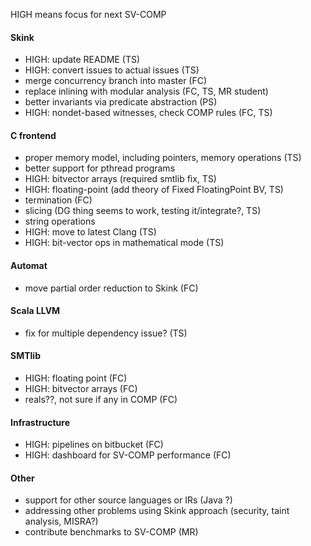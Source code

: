 HIGH means focus for next SV-COMP

#### Skink

* HIGH: update README (TS)
* HIGH: convert issues to actual issues (TS)
* merge concurrency branch into master (FC)
* replace inlining with modular analysis (FC, TS, MR student)
* better invariants via predicate abstraction (PS)
* HIGH: nondet-based witnesses, check COMP rules (FC, TS)

#### C frontend

* proper memory model, including pointers, memory operations (TS)
* better support for pthread programs
* HIGH: bitvector arrays (required smtlib fix, TS)
* HIGH: floating-point (add theory of Fixed FloatingPoint BV, TS)
* termination (FC)
* slicing (DG thing seems to work, testing it/integrate?, TS)
* string operations
* HIGH: move to latest Clang (TS)
* HIGH: bit-vector ops in mathematical mode (TS)

#### Automat

* move partial order reduction to Skink (FC)

#### Scala LLVM

* fix for multiple dependency issue? (TS)

#### SMTlib

* HIGH: floating point (FC)
* HIGH: bitvector arrays (FC)
* reals??, not sure if any in COMP (FC)

#### Infrastructure

* HIGH: pipelines on bitbucket (FC)
* HIGH: dashboard for SV-COMP performance (FC)

#### Other

* support for other source languages or IRs (Java ?)
* addressing other problems using Skink approach (security, taint analysis, MISRA?)
* contribute benchmarks to SV-COMP (MR)
